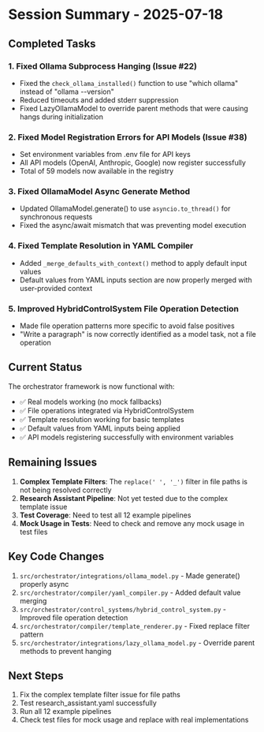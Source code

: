 # Session Summary - 2025-07-18

## Completed Tasks

### 1. Fixed Ollama Subprocess Hanging (Issue #22)
- Fixed the `check_ollama_installed()` function to use "which ollama" instead of "ollama --version"
- Reduced timeouts and added stderr suppression
- Fixed LazyOllamaModel to override parent methods that were causing hangs during initialization

### 2. Fixed Model Registration Errors for API Models (Issue #38)
- Set environment variables from .env file for API keys
- All API models (OpenAI, Anthropic, Google) now register successfully
- Total of 59 models now available in the registry

### 3. Fixed OllamaModel Async Generate Method
- Updated OllamaModel.generate() to use `asyncio.to_thread()` for synchronous requests
- Fixed the async/await mismatch that was preventing model execution

### 4. Fixed Template Resolution in YAML Compiler
- Added `_merge_defaults_with_context()` method to apply default input values
- Default values from YAML inputs section are now properly merged with user-provided context

### 5. Improved HybridControlSystem File Operation Detection
- Made file operation patterns more specific to avoid false positives
- "Write a paragraph" is now correctly identified as a model task, not a file operation

## Current Status

The orchestrator framework is now functional with:
- ✅ Real models working (no mock fallbacks)
- ✅ File operations integrated via HybridControlSystem
- ✅ Template resolution working for basic templates
- ✅ Default values from YAML inputs being applied
- ✅ API models registering successfully with environment variables

## Remaining Issues

1. **Complex Template Filters**: The `replace(' ', '_')` filter in file paths is not being resolved correctly
2. **Research Assistant Pipeline**: Not yet tested due to the complex template issue
3. **Test Coverage**: Need to test all 12 example pipelines
4. **Mock Usage in Tests**: Need to check and remove any mock usage in test files

## Key Code Changes

1. `src/orchestrator/integrations/ollama_model.py` - Made generate() properly async
2. `src/orchestrator/compiler/yaml_compiler.py` - Added default value merging
3. `src/orchestrator/control_systems/hybrid_control_system.py` - Improved file operation detection
4. `src/orchestrator/compiler/template_renderer.py` - Fixed replace filter pattern
5. `src/orchestrator/integrations/lazy_ollama_model.py` - Override parent methods to prevent hanging

## Next Steps

1. Fix the complex template filter issue for file paths
2. Test research_assistant.yaml successfully
3. Run all 12 example pipelines
4. Check test files for mock usage and replace with real implementations